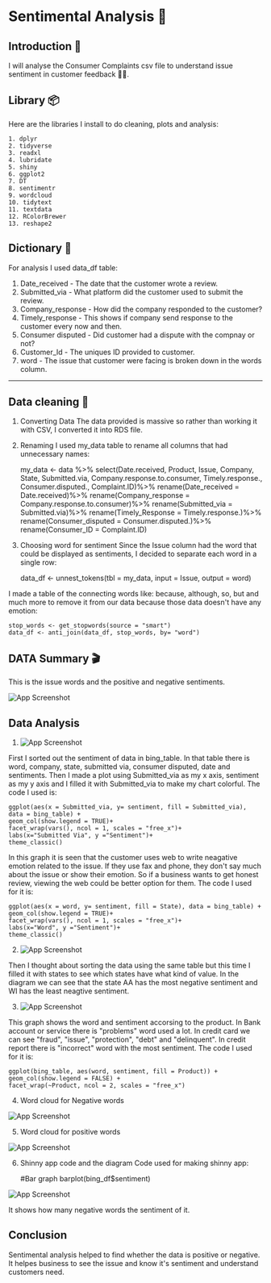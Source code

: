
# Sentimental Analysis 📕




## Introduction 🪩
I will analyse the Consumer Complaints csv file to understand issue sentiment in customer feedback 🙋‍♀️. 

## Library 📦
Here are the libraries I install to do cleaning, plots and analysis:

    1. dplyr
    2. tidyverse
    3. readxl
    4. lubridate
    5. shiny
    6. ggplot2
    7. DT
    8. sentimentr
    9. wordcloud
    10. tidytext
    11. textdata
    12. RColorBrewer
    13. reshape2
## Dictionary 📖
For analysis I used data_df table:

1. Date_received - The date that the customer wrote a review.
2. Submitted_via - What platform did the customer used to submit the review.
3. Company_response - How did the company responded to the customer?
4. Timely_response - This shows if company send response to the customer every now and then.
5. Consumer disputed - Did customer had a dispute with the compnay or not?
6. Customer_Id - The uniques ID provided to customer.
7. word - The issue that customer were facing is broken down in the words column.
------

## Data cleaning 🫧
1. Converting Data
The data provided is massive so rather than working it with  CSV, I converted it into RDS file.

2. Renaming
I used my_data table to rename all columns that had unnecessary names:

    my_data <- data %>%
    select(Date.received, Product, Issue, Company, State, Submitted.via, Company.response.to.consumer, Timely.response., Consumer.disputed., Complaint.ID)%>% 
    rename(Date_received = Date.received)%>% 
    rename(Company_response = Company.response.to.consumer)%>%
    rename(Submitted_via = Submitted.via)%>% 
    rename(Timely_Response = Timely.response.)%>% 
    rename(Consumer_disputed = Consumer.disputed.)%>% 
    rename(Consumer_ID = Complaint.ID)

3. Choosing word for sentiment
Since the Issue column had the word that could be displayed as sentiments, I decided to separate each word in a single row:

    data_df <- unnest_tokens(tbl = my_data, input = Issue, output = word)

I made a table of the connecting words like: because, although, so, but and much more to remove it from our data because those data doesn't have any emotion:

    stop_words <- get_stopwords(source = "smart")
    data_df <- anti_join(data_df, stop_words, by= "word")





## DATA Summary 🎬
This is the issue words and the positive and negative sentiments.


![App Screenshot](https://github.com/stutishrestha21/Text-Analysis/blob/main/Pictures/Summary.png)








## Data Analysis

1.  ![App Screenshot](https://github.com/stutishrestha21/Text-Analysis/blob/main/Pictures/Rplot.png)  

First I sorted out the sentiment of data in bing_table. In that table there is word, company, state, submitted via, consumer disputed, date and sentiments. Then I made a plot using Submitted_via as my x axis, sentiment as my y axis and I filled it with Submitted_via to make my chart colorful. The code I used is:


    ggplot(aes(x = Submitted_via, y= sentiment, fill = Submitted_via), data = bing_table) +
    geom_col(show.legend = TRUE)+
    facet_wrap(vars(), ncol = 1, scales = "free_x")+
    labs(x="Submitted Via", y ="Sentiment")+
    theme_classic()
In this graph it is seen that the customer uses web to write neagative emotion related to the issue. If they use fax and phone, they don't say much about the issue or show their emotion. So if a business wants to get honest review, viewing the web could be better option for them.  The code I used for it is:

    ggplot(aes(x = word, y= sentiment, fill = State), data = bing_table) +
    geom_col(show.legend = TRUE)+
    facet_wrap(vars(), ncol = 1, scales = "free_x")+
    labs(x="Word", y ="Sentiment")+
    theme_classic()

2. ![App Screenshot](https://github.com/stutishrestha21/Text-Analysis/blob/main/Pictures/State.png)  

Then I thought about sorting the data using the same table but this time I filled it with states to see which states have what kind of value. In the diagram we can see that the state AA has the most negative sentiment and WI has the least neagtive sentiment. 




3. ![App Screenshot](https://github.com/stutishrestha21/Text-Analysis/blob/main/Pictures/Word%2C%20sentiment.png)


This graph shows the word and sentiment accorsing to the product. In Bank account or service there is "problems" word used a lot. In credit card we can see "fraud", "issue", "protection", "debt" and "delinquent". In credit report there is "incorrect" word with the most sentiment. The code I used for it is: 

    ggplot(bing_table, aes(word, sentiment, fill = Product)) +
    geom_col(show.legend = FALSE) +
    facet_wrap(~Product, ncol = 2, scales = "free_x")

4. Word cloud for Negative words

![App Screenshot](https://github.com/stutishrestha21/Text-Analysis/blob/main/Pictures/Negative%20cloud.png)


5. Word cloud for positive words


![App Screenshot](https://github.com/stutishrestha21/Text-Analysis/blob/main/Pictures/Positive%20cloud.png)

6. Shinny app code and the diagram
Code used for making shinny app:

    
    #Bar graph
    barplot(bing_df$sentiment)

    
![App Screenshot](https://github.com/stutishrestha21/Text-Analysis/blob/main/Pictures/Shinny.png)

It shows how many negative words the sentiment of it.

## Conclusion

Sentimental analysis helped to find whether the data is positive or negative. It helpes business to see the issue and know it's sentiment and understand customers need.

